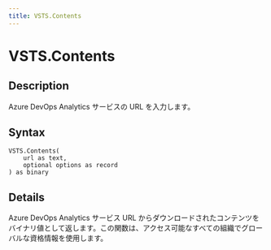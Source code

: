 ```yaml
---
title: VSTS.Contents
---
```


# VSTS.Contents


## Description

Azure DevOps Analytics サービスの URL を入力します。


## Syntax

```powerquery
VSTS.Contents(
    url as text,
    optional options as record
) as binary
```


## Details

Azure DevOps Analytics サービス URL からダウンロードされたコンテンツをバイナリ値として返します。この関数は、アクセス可能なすべての組織でグローバルな資格情報を使用します。


